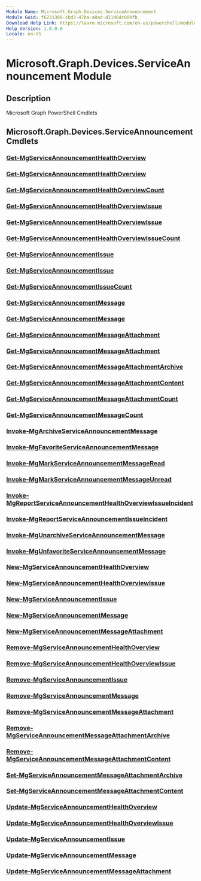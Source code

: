 ```yaml
---
Module Name: Microsoft.Graph.Devices.ServiceAnnouncement
Module Guid: f6231388-cbd3-47ba-a0ad-d21d6dc009fb
Download Help Link: https://learn.microsoft.com/en-us/powershell/module/microsoft.graph.devices.serviceannouncement/?view=graph-powershell-1.0
Help Version: 1.0.0.0
Locale: en-US
---
```


# Microsoft.Graph.Devices.ServiceAnnouncement Module
## Description
Microsoft Graph PowerShell Cmdlets

## Microsoft.Graph.Devices.ServiceAnnouncement Cmdlets
### [Get-MgServiceAnnouncementHealthOverview](Get-MgServiceAnnouncementHealthOverview.md)

### [Get-MgServiceAnnouncementHealthOverview](Get-MgServiceAnnouncementHealthOverview.md)

### [Get-MgServiceAnnouncementHealthOverviewCount](Get-MgServiceAnnouncementHealthOverviewCount.md)

### [Get-MgServiceAnnouncementHealthOverviewIssue](Get-MgServiceAnnouncementHealthOverviewIssue.md)

### [Get-MgServiceAnnouncementHealthOverviewIssue](Get-MgServiceAnnouncementHealthOverviewIssue.md)

### [Get-MgServiceAnnouncementHealthOverviewIssueCount](Get-MgServiceAnnouncementHealthOverviewIssueCount.md)

### [Get-MgServiceAnnouncementIssue](Get-MgServiceAnnouncementIssue.md)

### [Get-MgServiceAnnouncementIssue](Get-MgServiceAnnouncementIssue.md)

### [Get-MgServiceAnnouncementIssueCount](Get-MgServiceAnnouncementIssueCount.md)

### [Get-MgServiceAnnouncementMessage](Get-MgServiceAnnouncementMessage.md)

### [Get-MgServiceAnnouncementMessage](Get-MgServiceAnnouncementMessage.md)

### [Get-MgServiceAnnouncementMessageAttachment](Get-MgServiceAnnouncementMessageAttachment.md)

### [Get-MgServiceAnnouncementMessageAttachment](Get-MgServiceAnnouncementMessageAttachment.md)

### [Get-MgServiceAnnouncementMessageAttachmentArchive](Get-MgServiceAnnouncementMessageAttachmentArchive.md)

### [Get-MgServiceAnnouncementMessageAttachmentContent](Get-MgServiceAnnouncementMessageAttachmentContent.md)

### [Get-MgServiceAnnouncementMessageAttachmentCount](Get-MgServiceAnnouncementMessageAttachmentCount.md)

### [Get-MgServiceAnnouncementMessageCount](Get-MgServiceAnnouncementMessageCount.md)

### [Invoke-MgArchiveServiceAnnouncementMessage](Invoke-MgArchiveServiceAnnouncementMessage.md)

### [Invoke-MgFavoriteServiceAnnouncementMessage](Invoke-MgFavoriteServiceAnnouncementMessage.md)

### [Invoke-MgMarkServiceAnnouncementMessageRead](Invoke-MgMarkServiceAnnouncementMessageRead.md)

### [Invoke-MgMarkServiceAnnouncementMessageUnread](Invoke-MgMarkServiceAnnouncementMessageUnread.md)

### [Invoke-MgReportServiceAnnouncementHealthOverviewIssueIncident](Invoke-MgReportServiceAnnouncementHealthOverviewIssueIncident.md)

### [Invoke-MgReportServiceAnnouncementIssueIncident](Invoke-MgReportServiceAnnouncementIssueIncident.md)

### [Invoke-MgUnarchiveServiceAnnouncementMessage](Invoke-MgUnarchiveServiceAnnouncementMessage.md)

### [Invoke-MgUnfavoriteServiceAnnouncementMessage](Invoke-MgUnfavoriteServiceAnnouncementMessage.md)

### [New-MgServiceAnnouncementHealthOverview](New-MgServiceAnnouncementHealthOverview.md)

### [New-MgServiceAnnouncementHealthOverviewIssue](New-MgServiceAnnouncementHealthOverviewIssue.md)

### [New-MgServiceAnnouncementIssue](New-MgServiceAnnouncementIssue.md)

### [New-MgServiceAnnouncementMessage](New-MgServiceAnnouncementMessage.md)

### [New-MgServiceAnnouncementMessageAttachment](New-MgServiceAnnouncementMessageAttachment.md)

### [Remove-MgServiceAnnouncementHealthOverview](Remove-MgServiceAnnouncementHealthOverview.md)

### [Remove-MgServiceAnnouncementHealthOverviewIssue](Remove-MgServiceAnnouncementHealthOverviewIssue.md)

### [Remove-MgServiceAnnouncementIssue](Remove-MgServiceAnnouncementIssue.md)

### [Remove-MgServiceAnnouncementMessage](Remove-MgServiceAnnouncementMessage.md)

### [Remove-MgServiceAnnouncementMessageAttachment](Remove-MgServiceAnnouncementMessageAttachment.md)

### [Remove-MgServiceAnnouncementMessageAttachmentArchive](Remove-MgServiceAnnouncementMessageAttachmentArchive.md)

### [Remove-MgServiceAnnouncementMessageAttachmentContent](Remove-MgServiceAnnouncementMessageAttachmentContent.md)

### [Set-MgServiceAnnouncementMessageAttachmentArchive](Set-MgServiceAnnouncementMessageAttachmentArchive.md)

### [Set-MgServiceAnnouncementMessageAttachmentContent](Set-MgServiceAnnouncementMessageAttachmentContent.md)

### [Update-MgServiceAnnouncementHealthOverview](Update-MgServiceAnnouncementHealthOverview.md)

### [Update-MgServiceAnnouncementHealthOverviewIssue](Update-MgServiceAnnouncementHealthOverviewIssue.md)

### [Update-MgServiceAnnouncementIssue](Update-MgServiceAnnouncementIssue.md)

### [Update-MgServiceAnnouncementMessage](Update-MgServiceAnnouncementMessage.md)

### [Update-MgServiceAnnouncementMessageAttachment](Update-MgServiceAnnouncementMessageAttachment.md)




















